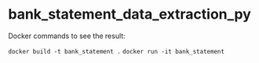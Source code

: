 # bank_statement_data_extraction_py

Docker commands to see the result:

```docker build -t bank_statement .```
```docker run -it bank_statement```
